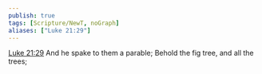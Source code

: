 ```yaml
---
publish: true
tags: [Scripture/NewT, noGraph]
aliases: ["Luke 21:29"]
---
```

[Luke 21:29](https://churchofjesuschrist.org/study/scriptures/nt/luke/21?lang=eng&id=p29#p29) And he spake to them a parable; Behold the fig tree, and all the trees;
